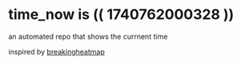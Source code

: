 # time_now is (( 1740762000328 ))

an automated repo that shows the currnent time

inspired by [breakingheatmap](https://github.com/breakingheatmap/breakingheatmap)
